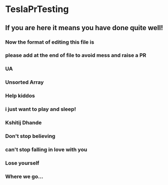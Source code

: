 # TeslaPrTesting

## If you are here it means you have done quite well!

### Now the format of editing this file is

### please add at the end of file to avoid mess and raise a PR

### UA


### Unsorted Array
### Help kiddos

### i just want to play and sleep!

### Kshitij Dhande

### Don't stop believing 
### can't stop falling in love with you
### Lose yourself
### Where we go...

